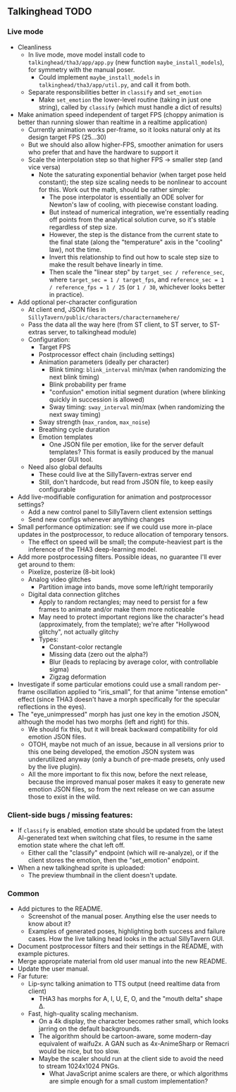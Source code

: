 ## Talkinghead TODO

### Live mode

- Cleanliness
  - In live mode, move model install code to `talkinghead/tha3/app/app.py` (new function `maybe_install_models`), for symmetry with the manual poser.
    - Could implement `maybe_install_models` in `talkinghead/tha3/app/util.py`, and call it from both.
  - Separate responsibilities better in `classify` and `set_emotion`
    - Make `set_emotion` the lower-level routine (taking in just one string), called by `classify` (which must handle a dict of results)
- Make animation speed independent of target FPS (choppy animation is better than running slower than realtime in a realtime application)
  - Currently animation works per-frame, so it looks natural only at its design target FPS (25...30)
  - But we should also allow higher-FPS, smoother animation for users who prefer that and have the hardware to support it
  - Scale the interpolation step so that higher FPS -> smaller step (and vice versa)
    - Note the saturating exponential behavior (when target pose held constant); the step size scaling needs to be nonlinear to account for this.
      Work out the math, should be rather simple:
      - The pose interpolator is essentially an ODE solver for Newton's law of cooling, with piecewise constant loading.
      - But instead of numerical integration, we're essentially reading off points from the analytical solution curve, so it's stable regardless of step size.
      - However, the step is the distance from the current state to the final state (along the "temperature" axis in the "cooling" law), not the time.
      - Invert this relationship to find out how to scale step size to make the result behave linearly in time.
      - Then scale the "linear step" by `target_sec / reference_sec`, where `target_sec = 1 / target_fps`, and `reference_sec = 1 / reference_fps = 1 / 25`
        (or `1 / 30`, whichever looks better in practice).
- Add optional per-character configuration
  - At client end, JSON files in `SillyTavern/public/characters/characternamehere/`
  - Pass the data all the way here (from ST client, to ST server, to ST-extras server, to talkinghead module)
  - Configuration:
    - Target FPS
    - Postprocessor effect chain (including settings)
    - Animation parameters (ideally per character)
      - Blink timing: `blink_interval` min/max (when randomizing the next blink timing)
      - Blink probability per frame
      - "confusion" emotion initial segment duration (where blinking quickly in succession is allowed)
      - Sway timing: `sway_interval` min/max (when randomizing the next sway timing)
     - Sway strength (`max_random`, `max_noise`)
      - Breathing cycle duration
    - Emotion templates
      - One JSON file per emotion, like for the server default templates? This format is easily produced by the manual poser GUI tool.
  - Need also global defaults
    - These could live at the SillyTavern-extras server end
    - Still, don't hardcode, but read from JSON file, to keep easily configurable
- Add live-modifiable configuration for animation and postprocessor settings?
  - Add a new control panel to SillyTavern client extension settings
  - Send new configs whenever anything changes
- Small performance optimization: see if we could use more in-place updates in the postprocessor, to reduce allocation of temporary tensors.
  - The effect on speed will be small; the compute-heaviest part is the inference of the THA3 deep-learning model.
- Add more postprocessing filters. Possible ideas, no guarantee I'll ever get around to them:
  - Pixelize, posterize (8-bit look)
  - Analog video glitches
    - Partition image into bands, move some left/right temporarily
  - Digital data connection glitches
    - Apply to random rectangles; may need to persist for a few frames to animate and/or make them more noticeable
    - May need to protect important regions like the character's head (approximately, from the template); we're after "Hollywood glitchy", not actually glitchy
    - Types:
      - Constant-color rectangle
      - Missing data (zero out the alpha?)
      - Blur (leads to replacing by average color, with controllable sigma)
      - Zigzag deformation
- Investigate if some particular emotions could use a small random per-frame oscillation applied to "iris_small",
  for that anime "intense emotion" effect (since THA3 doesn't have a morph specifically for the specular reflections in the eyes).
- The "eye_unimpressed" morph has just one key in the emotion JSON, although the model has two morphs (left and right) for this.
  - We should fix this, but it will break backward compatibility for old emotion JSON files.
  - OTOH, maybe not much of an issue, because in all versions prior to this one being developed, the emotion JSON system
    was underutilized anyway (only a bunch of pre-made presets, only used by the live plugin).
  - All the more important to fix this now, before the next release, because the improved manual poser makes it easy to
    generate new emotion JSON files, so from the next release on we can assume those to exist in the wild.

### Client-side bugs / missing features:

- If `classify` is enabled, emotion state should be updated from the latest AI-generated text
  when switching chat files, to resume in the same emotion state where the chat left off.
  - Either call the "classify" endpoint (which will re-analyze), or if the client stores the emotion,
    then the "set_emotion" endpoint.
- When a new talkinghead sprite is uploaded:
  - The preview thumbnail in the client doesn't update.

### Common

- Add pictures to the README.
  - Screenshot of the manual poser. Anything else the user needs to know about it?
  - Examples of generated poses, highlighting both success and failure cases. How the live talking head looks in the actual SillyTavern GUI.
- Document postprocessor filters and their settings in the README, with example pictures.
- Merge appropriate material from old user manual into the new README.
- Update the user manual.
- Far future:
  - Lip-sync talking animation to TTS output (need realtime data from client)
    - THA3 has morphs for A, I, U, E, O, and the "mouth delta" shape Δ.
  - Fast, high-quality scaling mechanism.
    - On a 4k display, the character becomes rather small, which looks jarring on the default backgrounds.
    - The algorithm should be cartoon-aware, some modern-day equivalent of waifu2x. A GAN such as 4x-AnimeSharp or Remacri would be nice, but too slow.
    - Maybe the scaler should run at the client side to avoid the need to stream 1024x1024 PNGs.
      - What JavaScript anime scalers are there, or which algorithms are simple enough for a small custom implementation?
